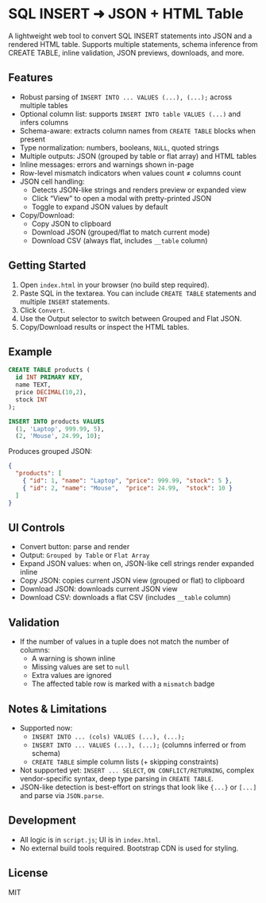 # SQL INSERT ➜ JSON + HTML Table

A lightweight web tool to convert SQL INSERT statements into JSON and a rendered HTML table. Supports multiple statements, schema inference from CREATE TABLE, inline validation, JSON previews, downloads, and more.

## Features

- Robust parsing of `INSERT INTO ... VALUES (...), (...);` across multiple tables
- Optional column list: supports `INSERT INTO table VALUES (...)` and infers columns
- Schema-aware: extracts column names from `CREATE TABLE` blocks when present
- Type normalization: numbers, booleans, `NULL`, quoted strings
- Multiple outputs: JSON (grouped by table or flat array) and HTML tables
- Inline messages: errors and warnings shown in-page
- Row-level mismatch indicators when values count ≠ columns count
- JSON cell handling:
  - Detects JSON-like strings and renders preview or expanded view
  - Click “View” to open a modal with pretty-printed JSON
  - Toggle to expand JSON values by default
- Copy/Download:
  - Copy JSON to clipboard
  - Download JSON (grouped/flat to match current mode)
  - Download CSV (always flat, includes `__table` column)

## Getting Started

1. Open `index.html` in your browser (no build step required).
2. Paste SQL in the textarea. You can include `CREATE TABLE` statements and multiple `INSERT` statements.
3. Click `Convert`.
4. Use the Output selector to switch between Grouped and Flat JSON.
5. Copy/Download results or inspect the HTML tables.

## Example

```sql
CREATE TABLE products (
  id INT PRIMARY KEY,
  name TEXT,
  price DECIMAL(10,2),
  stock INT
);

INSERT INTO products VALUES
  (1, 'Laptop', 999.99, 5),
  (2, 'Mouse', 24.99, 10);
```

Produces grouped JSON:
```json
{
  "products": [
    { "id": 1, "name": "Laptop", "price": 999.99, "stock": 5 },
    { "id": 2, "name": "Mouse",  "price": 24.99,  "stock": 10 }
  ]
}
```

## UI Controls

- Convert button: parse and render
- Output: `Grouped by Table` or `Flat Array`
- Expand JSON values: when on, JSON-like cell strings render expanded inline
- Copy JSON: copies current JSON view (grouped or flat) to clipboard
- Download JSON: downloads current JSON view
- Download CSV: downloads a flat CSV (includes `__table` column)

## Validation

- If the number of values in a tuple does not match the number of columns:
  - A warning is shown inline
  - Missing values are set to `null`
  - Extra values are ignored
  - The affected table row is marked with a `mismatch` badge

## Notes & Limitations

- Supported now:
  - `INSERT INTO ... (cols) VALUES (...), (...);`
  - `INSERT INTO ... VALUES (...), (...);` (columns inferred or from schema)
  - `CREATE TABLE` simple column lists (+ skipping constraints)
- Not supported yet: `INSERT ... SELECT`, `ON CONFLICT/RETURNING`, complex vendor-specific syntax, deep type parsing in `CREATE TABLE`.
- JSON-like detection is best-effort on strings that look like `{...}` or `[...]` and parse via `JSON.parse`.

## Development

- All logic is in `script.js`; UI is in `index.html`.
- No external build tools required. Bootstrap CDN is used for styling.

## License

MIT
